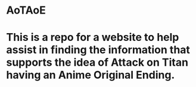# AoTAoE

# This is a repo for a website to help assist in finding the information that supports the idea of Attack on Titan having an Anime Original Ending.
